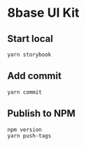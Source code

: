 # 8base UI Kit


## Start local
```
yarn storybook
```

## Add commit
```
yarn commit
```

## Publish to NPM
```
npm version
yarn push-tags
```

